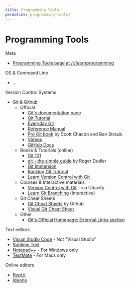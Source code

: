 ```yaml
---
title: Programming Tools
permalink: programming-tools/
---
```


# Programming Tools

Meta

- [Programming Tools page at /r/learnprogramming](http://www.reddit.com/r/learnprogramming/wiki/tools)

OS & Command Line

- ...

Version Control Systems

- Git & Github
  - Official
    - [Git's documentation page](http://git-scm.com/doc)
    - [Git Tutorial](http://git-scm.com/docs/gittutorial)
    - [Everyday Git](http://git-scm.com/docs/giteveryday)
    - [Reference Manual](http://git-scm.com/docs)
    - [Pro Git book](http://git-scm.com/book/en/v2) by Scott Chacon and Ben Straub
    - [Videos](http://git-scm.com/videos)
    - [GitHub Docs](https://docs.github.com/en/)
  - Books & Tutorials (online)
    - [Git 101](http://cgordini.blogspot.com/2013/05/git-101.html)
    - [git - the simple guide](http://rogerdudler.github.io/git-guide/) by Roger Dudler
    - [Git Immersion](http://gitimmersion.com/)
    - [Backlog Git Tutorial](https://backlog.com/git-tutorial/)
    - [Learn Version Control with Git](http://www.git-tower.com/learn/git/ebook/)
  - Courses & Interactive materials
    - [Version Control with Git](https://www.udacity.com/course/version-control-with-git--ud123) - via Udacity
    - [Learn Git Branching](http://pcottle.github.io/learnGitBranching/) (Interactive)
  - Git Cheat Sheets
    - [Git Cheat Sheets](https://github.github.com/training-kit/) by Github
    - [Visual Git Cheat Sheet](https://ndpsoftware.com/git-cheatsheet.html)
  - Other
    - [Git's Official Homepage: External Links section](http://git-scm.com/doc/ext)

Text editors

- [Visual Studio Code](https://code.visualstudio.com/) - Not "Visual Studio"
- [Sublime Text](https://www.sublimetext.com/)
- [Notepad++](https://notepad-plus-plus.org/) - For Windows only
- [TextMate](https://macromates.com/) - For Macs only

Online editors

- [Repl.it](http://repl.it/)
- [Ideone](http://ideone.com/)
